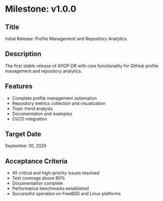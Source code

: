 # Milestone: v1.0.0

## Title
Initial Release: Profile Management and Repository Analytics

## Description
The first stable release of AYGP-DR with core functionality for GitHub profile management and repository analytics.

## Features
- Complete profile management automation
- Repository metrics collection and visualization
- Topic trend analysis
- Documentation and examples
- CI/CD integration

## Target Date
September 30, 2025

## Acceptance Criteria
- All critical and high-priority issues resolved
- Test coverage above 80%
- Documentation complete
- Performance benchmarks established
- Successful operation on FreeBSD and Linux platforms